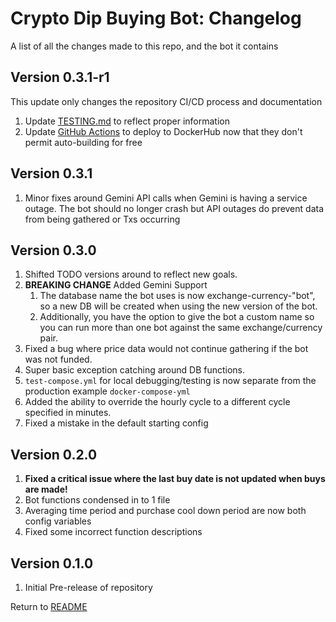 Crypto Dip Buying Bot: Changelog
================================
A list of all the changes made to this repo, and the bot it contains

Version 0.3.1-r1
----------------
This update only changes the repository CI/CD process and documentation

1. Update [TESTING.md](TESTING.md) to reflect proper information
2. Update [GitHub Actions](/.github/workflows) to deploy to DockerHub now that they don't permit auto-building for free


Version 0.3.1
-------------

1. Minor fixes around Gemini API calls when Gemini is having a service outage.
The bot should no longer crash but API outages do prevent data from being gathered or Txs occurring

Version 0.3.0
-------------

1. Shifted TODO versions around to reflect new goals.
2. **BREAKING CHANGE** Added Gemini Support
    1. The database name the bot uses is now exchange-currency-"bot", so a new DB will be created when
    using the new version of the bot.
    2. Additionally, you have the option to give the bot a custom name so you can run more than one bot against the same
    exchange/currency pair.
3. Fixed a bug where price data would not continue gathering if the bot was not funded.
4. Super basic exception catching around DB functions.
5. `test-compose.yml` for local debugging/testing is now separate from the production example `docker-compose-yml`
6. Added the ability to override the hourly cycle to a different cycle specified in minutes.
7. Fixed a mistake in the default starting config

Version 0.2.0
-------------

1. **Fixed a critical issue where the last buy date is not updated when buys are made!**
2. Bot functions condensed in to 1 file
3. Averaging time period and purchase cool down period are now both config variables
4. Fixed some incorrect function descriptions

Version 0.1.0
-------------

1. Initial Pre-release of repository

Return to [README](README.md)
